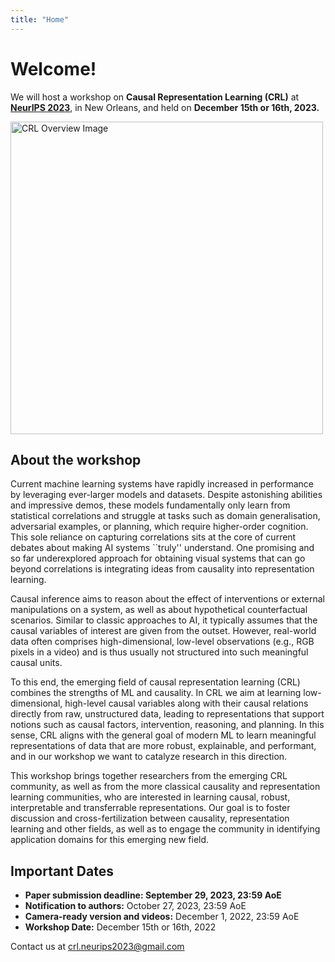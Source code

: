 ```yaml
---
title: "Home"
---
```


# Welcome!

We will host a workshop on **Causal Representation Learning (CRL)** at [**NeurIPS 2023**](https://nips.cc/), in New Orleans, and held on **December 15th or 16th, 2023.**

<a href="https://arxiv.org/abs/2102.11107"> <img src="logo_new.png" alt="CRL Overview Image" width="500px"/></a>

## About the workshop

Current machine learning systems have rapidly increased in performance by leveraging ever-larger models and datasets. Despite astonishing abilities and impressive demos, these models fundamentally only learn from statistical correlations and struggle at tasks such as domain generalisation, adversarial examples, or planning, which require higher-order cognition. This sole reliance on capturing correlations sits at the core of current debates about making AI systems ``truly'' understand. One promising and so far underexplored approach for obtaining visual systems that can go beyond correlations is integrating ideas from causality into representation learning.

Causal inference aims to reason about the effect of interventions or external manipulations on a system, as well as about hypothetical counterfactual scenarios. Similar to classic approaches to AI, it typically assumes that the causal variables of interest are given from the outset. However, real-world data often comprises high-dimensional, low-level observations (e.g., RGB pixels in a video) and is thus usually not structured into such meaningful causal units. 

To this end, the emerging field of causal representation learning (CRL) combines the strengths of ML and causality. In CRL we aim at learning low-dimensional, high-level causal variables along with their causal relations directly from raw, unstructured data, leading to representations that support notions such as causal factors, intervention, reasoning, and planning. In this sense, CRL aligns with the general goal of modern ML to learn meaningful representations of data that are more robust, explainable, and performant, and in our workshop we want to catalyze research in this direction.

This workshop brings together researchers from the emerging CRL community, as well as from the more classical causality and representation learning communities, who are interested in learning causal, robust, interpretable and transferrable representations. Our goal is to foster discussion and cross-fertilization between causality, representation learning and other fields, as well as to engage the community in identifying application domains for this emerging new field. 

## Important Dates

* **Paper submission deadline: September 29, 2023, 23:59 AoE**
* **Notification to authors:** October 27, 2023, 23:59 AoE
* **Camera-ready version and videos:** December 1, 2022, 23:59 AoE
* **Workshop Date:** December 15th or 16th, 2022

Contact us at <crl.neurips2023@gmail.com>
